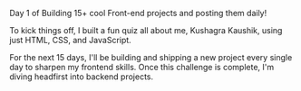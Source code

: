 Day 1 of Building 15+ cool Front-end projects and posting them daily!

To kick things off, I built a fun quiz all about me, Kushagra Kaushik, using just HTML, CSS, and JavaScript.

For the next 15 days, I'll be building and shipping a new project every single day to sharpen my frontend skills. Once this challenge is complete, I'm diving headfirst into backend projects.

